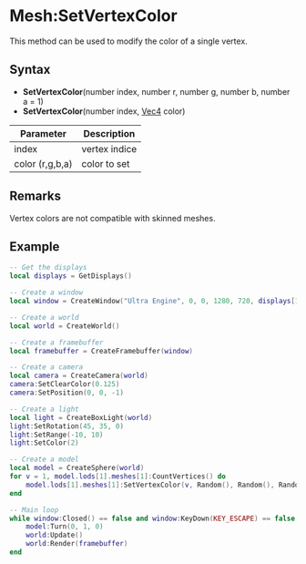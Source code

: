 # Mesh:SetVertexColor

This method can be used to modify the color of a single vertex.

## Syntax

- **SetVertexColor**(number index, number r, number g, number b, number a = 1)
- **SetVertexColor**(number index, [Vec4](Vec4.md) color)

| Parameter | Description |
|---|---|
| index | vertex indice |
| color (r,g,b,a) | color to set |

## Remarks

Vertex colors are not compatible with skinned meshes.

## Example

```lua
-- Get the displays
local displays = GetDisplays()

-- Create a window
local window = CreateWindow("Ultra Engine", 0, 0, 1280, 720, displays[1], WINDOW_CENTER | WINDOW_TITLEBAR)

-- Create a world
local world = CreateWorld()

-- Create a framebuffer
local framebuffer = CreateFramebuffer(window)

-- Create a camera
local camera = CreateCamera(world)
camera:SetClearColor(0.125)
camera:SetPosition(0, 0, -1)

-- Create a light
local light = CreateBoxLight(world)
light:SetRotation(45, 35, 0)
light:SetRange(-10, 10)
light:SetColor(2)

-- Create a model
local model = CreateSphere(world)
for v = 1, model.lods[1].meshes[1]:CountVertices() do
    model.lods[1].meshes[1]:SetVertexColor(v, Random(), Random(), Random())
end

-- Main loop
while window:Closed() == false and window:KeyDown(KEY_ESCAPE) == false do
    model:Turn(0, 1, 0)
    world:Update()
    world:Render(framebuffer)
end
```
